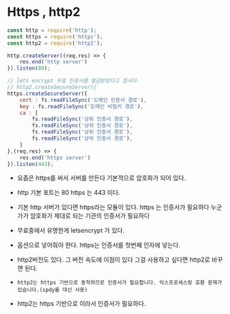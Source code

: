 # Https , http2

```js
const http = require('http');
const https = require('https');
const http2 = require('http2');

http.createServer((req,res) => {
    res.end('http server')
}).listen(80);

// lets encrypt 무료 인증서를 발급받았다고 칩시다.
// http2.createSecureServer({
https.createSecureServer({
    cert : fs.readFileSync('도메인 인증서 경로'),
    key : fs.readFileSync('도메인 비밀키 경로'),
    ca : [
        fs.readFileSync('상위 인증서 경로'),
        fs.readFileSync('상위 인증서 경로'),
        fs.readFileSync('상위 인증서 경로'),
        fs.readFileSync('상위 인증서 경로'),
    ]
},(req,res) => {
    res.end('https server')
}).listen(443);

```

- 요즘은 https를 써서 서버를 만든다 기본적으로 암호화가 되어 있다. 

- http 기본 포트는 80 https 는 443 이다.

- 기본 http 서버가 있다면 https라는 모듈이 있다. https 는 인증서가 필요하다 누군가가 암호화가 제대로 되는 기관의 인증서가 필요하다

- 무료중에서 유명한게 letsencrypt 가 있다.

- 옵션으로 넣어줘야 한다. https는 인증서를 첫번째 인자에 넣는다. 

- http2버전도 있다. 그 버전 속도에 이점이 있다 그걸 사용하고 싶다면 http2로 바꾸면 된다. 

- `http2는 https 기반으로 동작하므로 인증서가 필요합니다. 익스프로세스랑 호환 문제가 있습니다.(spdy를 대신 사용)`

- http2는 https 기반으로 이라서 인증서가 필요하다.